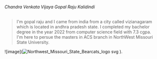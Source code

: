 ###### Chandra Venkata Vijaya Gopal Raju Kalidindi
> I'm gopal raju and I came from india from a city called vizianagaram which is located in andhra pradesh state. I completed my bachelor degree in the year 2022 from computer science field with 7.3 cgpa. I'm here to persue the masters in ACS branch in NorthWest Missouri State University.

![image](![Northwest_Missouri_State_Bearcats_logo svg](https://user-images.githubusercontent.com/122591663/215020699-5f9d27d8-0675-41e9-9fc2-f859822fce47.jpg)
).
 
